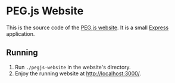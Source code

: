PEG.js Website
==============

This is the source code of the [PEG.js website](http://pegjs.majda.cz). It is a small [Express](http://expressjs.com/) application.

Running
-------

  1. Run `./pegjs-website` in the website's directory.
  3. Enjoy the running website at <http://localhost:3000/>.
